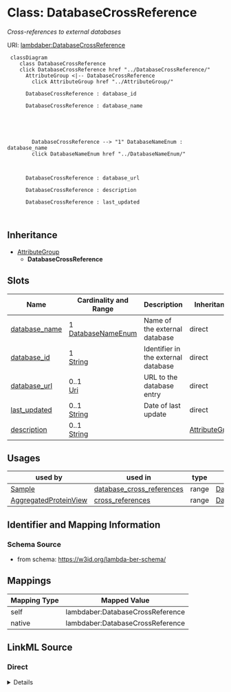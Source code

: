 

# Class: DatabaseCrossReference 


_Cross-references to external databases_





URI: [lambdaber:DatabaseCrossReference](https://w3id.org/lambda-ber-schema/DatabaseCrossReference)





```mermaid
 classDiagram
    class DatabaseCrossReference
    click DatabaseCrossReference href "../DatabaseCrossReference/"
      AttributeGroup <|-- DatabaseCrossReference
        click AttributeGroup href "../AttributeGroup/"
      
      DatabaseCrossReference : database_id
        
      DatabaseCrossReference : database_name
        
          
    
        
        
        DatabaseCrossReference --> "1" DatabaseNameEnum : database_name
        click DatabaseNameEnum href "../DatabaseNameEnum/"
    

        
      DatabaseCrossReference : database_url
        
      DatabaseCrossReference : description
        
      DatabaseCrossReference : last_updated
        
      
```





## Inheritance
* [AttributeGroup](AttributeGroup.md)
    * **DatabaseCrossReference**



## Slots

| Name | Cardinality and Range | Description | Inheritance |
| ---  | --- | --- | --- |
| [database_name](database_name.md) | 1 <br/> [DatabaseNameEnum](DatabaseNameEnum.md) | Name of the external database | direct |
| [database_id](database_id.md) | 1 <br/> [String](String.md) | Identifier in the external database | direct |
| [database_url](database_url.md) | 0..1 <br/> [Uri](Uri.md) | URL to the database entry | direct |
| [last_updated](last_updated.md) | 0..1 <br/> [String](String.md) | Date of last update | direct |
| [description](description.md) | 0..1 <br/> [String](String.md) |  | [AttributeGroup](AttributeGroup.md) |





## Usages

| used by | used in | type | used |
| ---  | --- | --- | --- |
| [Sample](Sample.md) | [database_cross_references](database_cross_references.md) | range | [DatabaseCrossReference](DatabaseCrossReference.md) |
| [AggregatedProteinView](AggregatedProteinView.md) | [cross_references](cross_references.md) | range | [DatabaseCrossReference](DatabaseCrossReference.md) |







## Identifier and Mapping Information






### Schema Source


* from schema: https://w3id.org/lambda-ber-schema/




## Mappings

| Mapping Type | Mapped Value |
| ---  | ---  |
| self | lambdaber:DatabaseCrossReference |
| native | lambdaber:DatabaseCrossReference |






## LinkML Source

<!-- TODO: investigate https://stackoverflow.com/questions/37606292/how-to-create-tabbed-code-blocks-in-mkdocs-or-sphinx -->

### Direct

<details>
```yaml
name: DatabaseCrossReference
description: Cross-references to external databases
from_schema: https://w3id.org/lambda-ber-schema/
is_a: AttributeGroup
attributes:
  database_name:
    name: database_name
    description: Name of the external database
    from_schema: https://w3id.org/lambda-ber-schema/functional_annotation
    rank: 1000
    domain_of:
    - DatabaseCrossReference
    range: DatabaseNameEnum
    required: true
  database_id:
    name: database_id
    description: Identifier in the external database
    from_schema: https://w3id.org/lambda-ber-schema/functional_annotation
    rank: 1000
    domain_of:
    - DatabaseCrossReference
    required: true
  database_url:
    name: database_url
    description: URL to the database entry
    from_schema: https://w3id.org/lambda-ber-schema/functional_annotation
    rank: 1000
    domain_of:
    - DatabaseCrossReference
    range: uri
  last_updated:
    name: last_updated
    description: Date of last update
    from_schema: https://w3id.org/lambda-ber-schema/functional_annotation
    rank: 1000
    domain_of:
    - DatabaseCrossReference
    range: string

```
</details>

### Induced

<details>
```yaml
name: DatabaseCrossReference
description: Cross-references to external databases
from_schema: https://w3id.org/lambda-ber-schema/
is_a: AttributeGroup
attributes:
  database_name:
    name: database_name
    description: Name of the external database
    from_schema: https://w3id.org/lambda-ber-schema/functional_annotation
    rank: 1000
    alias: database_name
    owner: DatabaseCrossReference
    domain_of:
    - DatabaseCrossReference
    range: DatabaseNameEnum
    required: true
  database_id:
    name: database_id
    description: Identifier in the external database
    from_schema: https://w3id.org/lambda-ber-schema/functional_annotation
    rank: 1000
    alias: database_id
    owner: DatabaseCrossReference
    domain_of:
    - DatabaseCrossReference
    range: string
    required: true
  database_url:
    name: database_url
    description: URL to the database entry
    from_schema: https://w3id.org/lambda-ber-schema/functional_annotation
    rank: 1000
    alias: database_url
    owner: DatabaseCrossReference
    domain_of:
    - DatabaseCrossReference
    range: uri
  last_updated:
    name: last_updated
    description: Date of last update
    from_schema: https://w3id.org/lambda-ber-schema/functional_annotation
    rank: 1000
    alias: last_updated
    owner: DatabaseCrossReference
    domain_of:
    - DatabaseCrossReference
    range: string
  description:
    name: description
    from_schema: https://w3id.org/lambda-ber-schema/
    alias: description
    owner: DatabaseCrossReference
    domain_of:
    - NamedThing
    - AttributeGroup
    range: string

```
</details>